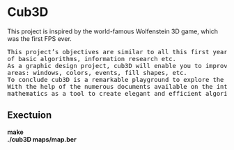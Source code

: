 # Cub3D
This project is inspired by the world-famous Wolfenstein 3D game, which was the first FPS ever.

<pre>
This project’s objectives are similar to all this first year’s objectives: Rigor, use of C, use
of basic algorithms, information research etc.
As a graphic design project, cub3D will enable you to improve your skills in these
areas: windows, colors, events, fill shapes, etc.
To conclude cub3D is a remarkable playground to explore the playful practical applications of mathematics without having to understand the specifics.
With the help of the numerous documents available on the internet, you will use
mathematics as a tool to create elegant and efficient algorithms.
</pre>

## Exectuion

<b>make</b><br>
<b>./cub3D maps/map.ber </b> <br>
